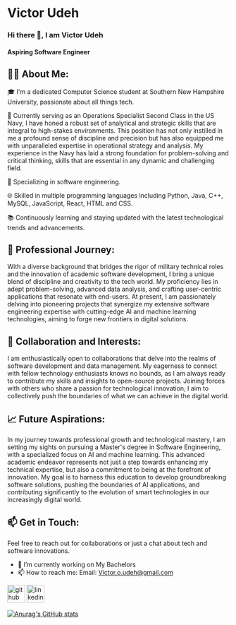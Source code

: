 # Victor Udeh

### Hi there 👋, I am Victor Udeh
#### Aspiring Software Engineer

## 👨‍💻 About Me:

🎓 I'm a dedicated Computer Science student at Southern New Hampshire University, passionate about all things tech.


💼 Currently serving as an Operations Specialist Second Class in the US Navy, I have honed a robust set of analytical and strategic skills that are integral to high-stakes environments. This position has not only instilled in me a profound sense of discipline and precision but has also equipped me with unparalleled expertise in operational strategy and analysis. My experience in the Navy has laid a strong foundation for problem-solving and critical thinking, skills that are essential in any dynamic and challenging field.


🌟 Specializing in software engineering.


🌐 Skilled in multiple programming languages including Python, Java, C++, MySQL, JavaScript, React, HTML and CSS.


📚 Continuously learning and staying updated with the latest technological trends and advancements.


## 🚀 Professional Journey:

With a diverse background that bridges the rigor of military technical roles and the innovation of academic software development, I bring a unique blend of discipline and creativity to the tech world. My proficiency lies in adept problem-solving, advanced data analysis, and crafting user-centric applications that resonate with end-users. At present, I am passionately delving into pioneering projects that synergize my extensive software engineering expertise with cutting-edge AI and machine learning technologies, aiming to forge new frontiers in digital solutions.


## 🤝 Collaboration and Interests:

I am enthusiastically open to collaborations that delve into the realms of software development and data management. My eagerness to connect with fellow technology enthusiasts knows no bounds, as I am always ready to contribute my skills and insights to open-source projects. Joining forces with others who share a passion for technological innovation, I aim to collectively push the boundaries of what we can achieve in the digital world.


## 📈 Future Aspirations:

In my journey towards professional growth and technological mastery, I am setting my sights on pursuing a Master's degree in Software Engineering, with a specialized focus on AI and machine learning. This advanced academic endeavor represents not just a step towards enhancing my technical expertise, but also a commitment to being at the forefront of innovation. My goal is to harness this education to develop groundbreaking software solutions, pushing the boundaries of AI applications, and contributing significantly to the evolution of smart technologies in our increasingly digital world.

## 📫 Get in Touch:

Feel free to reach out for collaborations or just a chat about tech and software innovations.



- 🔭 I’m currently working on My Bachelors 
- 📫 How to reach me: Email: Victor.o.udeh@gmail.com 


[<img src='https://cdn.jsdelivr.net/npm/simple-icons@3.0.1/icons/github.svg' alt='github' height='40'>](https://github.com/https://github.com/vhicktour)  [<img src='https://cdn.jsdelivr.net/npm/simple-icons@3.0.1/icons/linkedin.svg' alt='linkedin' height='40'>]([https://www.linkedin.com/in/https://www.linkedin.com/in/victorudeh/](https://media.licdn.com/dms/image/D5635AQFLAL9YAV7Q2w/profile-framedphoto-shrink_400_400/0/1704604577954?e=1705280400&v=beta&t=HgDqbAu0-s4J_ZD0gGu1S_qLXPSVM10cjoMFEjtAIyQ))  





[![Anurag's GitHub stats](https://github-readme-stats.vercel.app/api?username=vhicktour)](https://github.com/anuraghazra/github-readme-stats)






